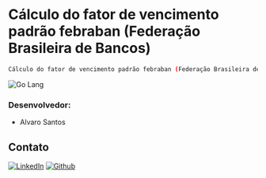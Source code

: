 # Cálculo do fator de vencimento padrão febraban (Federação Brasileira de Bancos)

```sh
Cálculo do fator de vencimento padrão febraban (Federação Brasileira de Bancos)
```

<div align="left">
    <img src="https://img.shields.io/badge/-Go Lang-skyblue?style=for-the-badge" alt="Go Lang">
</div>

### Desenvolvedor:

* Alvaro Santos

## Contato

[![LinkedIn][linkedin-shield]][linkedin-url]
[![Github][github-shield]][github-url]

[linkedin-shield]: https://img.shields.io/badge/-LinkedIn-white.svg?logo=linkedin&colorB=0077B5&logoColor=white
[linkedin-url]: https://www.linkedin.com/in/alvaro-andrade-48596b117/
[github-shield]: https://img.shields.io/badge/-Github-black.svg?logo=github&colorB=181717&logoColor=white
[github-url]: https://github.com/alvarosantosph
